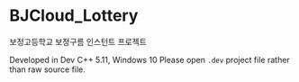 # BJCloud_Lottery
보정고등학교 보정구름 인스턴트 프로젝트

Developed in Dev C++ 5.11, Windows 10
Please open `.dev` project file rather than raw source file.
